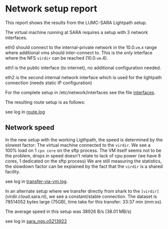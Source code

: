 Network setup report
====================

This report shows the results from the LUMC-SARA Lightpath setup.

The virtual machine running at SARA requires a setup with 3 network interfaces.

eth0 should connect to the internal-private network in the 10.0.`vm`.x range where additional vms should inter-connect to. This is the only interface where the NFS ``virdir`` can be reached (10.0.`vm`.4).

eth1 is the public interface (to internet), no additional configuration needed.

eth2 is the second internal network interface which is used for the lightpath connection (needs static IP configuration)

For the complete setup in /etc/network/interfaces see the file [interfaces](interfaces).

The resulting route setup is as follows:

see log in [route.log](route.log)

Network speed
-------------

In the new setup with the working Ligthpath, the speed is determined by the slowest factor:
The virtual machine connected to the ``virdir``. We see a 100% load on 1 ``cpu core`` on the sftp process.
The VM itself seems not to be the problem, drops in speed doesn't relate to lack of cpu power (we have 8 cores, 1 dedicated on the sftp process)
We are still measuring the statistics, the slowdown factor can be explained by the fact that the ``virdir`` is a shared facility.

see log in [transfer-via-vm.log](transfer-via-vm.log).

In an alternate setup where we transfer directly from shark to the `[virdir]`(virdir.cloud.sara.nl), we see a constant/stable connection.
The dataset is 78514052 bytes large (75GB), time take for this transfer: 33:37 min (mm:ss).

The average speed in this setup was 38926 B/s (38.01 MB/s)

see log in [sara_ngs.o5213922](sara_ngs.o5213922)






